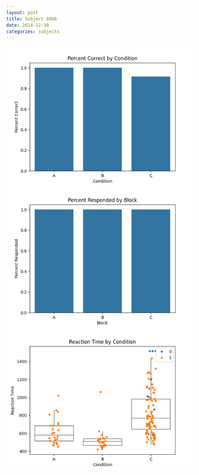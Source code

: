 ```yaml
---
layout: post
title: Subject 8006
date: 2024-12-30
categories: subjects
---
```


![](data/8006/run-5/8006_ATS_percent_correct.png)
![](data/8006/run-5/8006_ATS_percent_responded.png)
![](data/8006/run-5/8006_ATS_rt.png)
